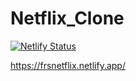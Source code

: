 # Netflix_Clone

[![Netlify Status](https://api.netlify.com/api/v1/badges/6fdf9145-11e1-47fe-822a-f315b87bb6aa/deploy-status)](https://app.netlify.com/sites/frsnetflix/deploys)

https://frsnetflix.netlify.app/
